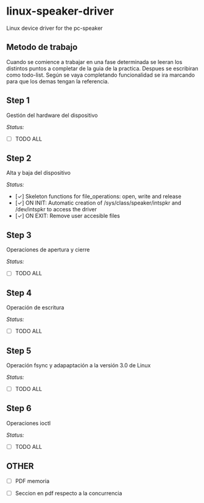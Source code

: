 # linux-speaker-driver
Linux device driver for the pc-speaker

## Metodo de trabajo
Cuando se comience a trabajar en una fase determinada se leeran los distintos puntos a completar de la guia de la practica. Despues se escribiran como todo-list. Según se vaya completando funcionalidad se ira marcando para que los demas tengan la referencia.

## Step 1

Gestión del hardware del dispositivo

*Status:*

- [ ] TODO ALL

## Step 2

Alta y baja del dispositivo

*Status:*

- [✓] Skeleton functions for file_operations: open, write and release 
- [✓] ON INIT: Automatic creation of /sys/class/speaker/intspkr and /dev/intspkr to access the driver
- [✓] ON EXIT: Remove user accesible files

## Step 3

Operaciones de apertura y cierre

*Status:*

- [ ] TODO ALL

## Step 4

Operación de escritura

*Status:*

- [ ] TODO ALL

## Step 5

Operación fsync y adapaptación a la versión 3.0 de Linux

*Status:*

- [ ] TODO ALL

## Step 6

Operaciones ioctl

*Status:*

- [ ] TODO ALL

## OTHER

- [ ] PDF memoria
- [ ] Seccion en pdf respecto a la concurrencia

